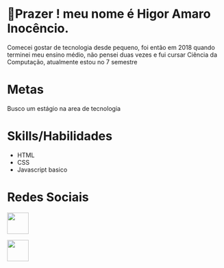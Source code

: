 # 👋Prazer ! meu nome é Higor Amaro Inocêncio.
Comecei gostar de tecnologia desde pequeno, foi então em 2018 quando terminei meu ensino médio, não pensei duas vezes e fui cursar Ciência da Computação, atualmente estou no 7 semestre

# Metas 
Busco um estágio na area de tecnologia

# Skills/Habilidades

- HTML 
- CSS
- Javascript basico

# Redes Sociais

 <a href="https://www.linkedin.com/in/higor-amaro">
<img width ="50px" src="https://t.ctcdn.com.br/09Y6BbLFxNn7XGCYRGzEI0p0oy8=/400x400/smart/filters:format(webp)/i490027.jpeg"></a><a  href ="https://github.com/Higoramaro" > <p><img width ="50px" src="https://github.githubassets.com/images/modules/logos_page/GitHub-Mark.png"> </a>

  



